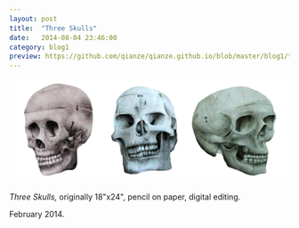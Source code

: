 ```yaml
---
layout: post
title:  "Three Skulls"
date:   2014-08-04 23:46:00
category: blog1
preview: https://github.com/qianze/qianze.github.io/blob/master/blog1/thumbnails/blueskull.jpg?raw=true
---
```


![Picture 1](https://github.com/qianze/qianze.github.io/blob/master/blog1/images/threeskulls.jpg?raw=true)

<i>Three Skulls,</i> originally 18"x24", pencil on paper, digital editing.

February 2014.
